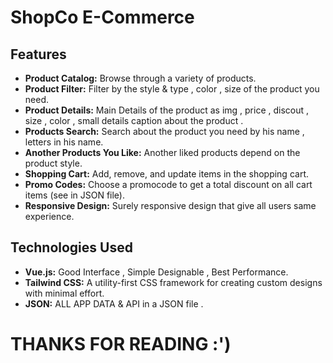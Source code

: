 # ShopCo E-Commerce


## Features

- **Product Catalog:** Browse through a variety of products.
- **Product Filter:** Filter by the style & type , color , size of the product you need.
- **Product Details:** Main Details of the product as img , price , discout , size , color , small details caption about the product .
- **Products Search:** Search about the product you need by his name , letters in his name.
- **Another Products You Like:** Another liked products depend on the product style.
- **Shopping Cart:** Add, remove, and update items in the shopping cart.
- **Promo Codes:** Choose a promocode to get a total discount on all cart items (see in JSON file).
- **Responsive Design:** Surely responsive design that give all users same experience.

## Technologies Used

- **Vue.js:** Good Interface , Simple Designable , Best Performance.
- **Tailwind CSS:** A utility-first CSS framework for creating custom designs with minimal effort.
- **JSON:** ALL APP DATA & API in a JSON file .

# THANKS FOR READING :') 
